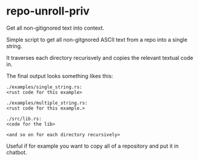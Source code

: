 # repo-unroll-priv
Get all non-gitignored text into context.

Simple script to get all non-gitgnored ASCII text from a repo into a single string.

It traverses each directory recurisvely and copies the relevant textual code in.

The final output looks something likes this:

```
./examples/single_string.rs:
<rust code for this example>

./examples/multiple_string.rs:
<rust code for this example.>

./src/lib.rs:
<code for the lib>

<and so on for each directory recursively>
```

Useful if for example you want to copy all of a repository and put it in chatbot.
